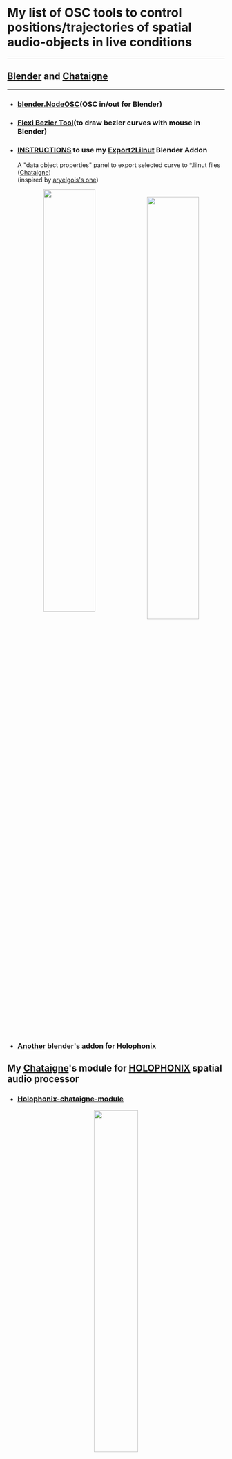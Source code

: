 # My list of OSC tools to control positions/trajectories of spatial audio-objects in live conditions

---

## [Blender](https://www.blender.org/) and [Chataigne](http://benjamin.kuperberg.fr/chataigne)

---

- ### [blender.NodeOSC](https://github.com/maybites/blender.NodeOSC)(OSC in/out for Blender)
- ### [Flexi Bezier Tool](https://github.com/shspage/blenderbezierutils)(to draw bezier curves with mouse in Blender)
- ### [INSTRUCTIONS](https://github.com/dewiweb/chataigne_spatiale/wiki/Blender-Tutorials) to use my [Export2Lilnut](../master/blender_files/blender_scripts/Export2Lilnut_addon.py) Blender Addon

  A "data object properties" panel to export selected curve to \*.lilnut files ([Chataigne](https://benjamin.kuperberg.fr/chataigne/fr)) \
   (inspired by [aryelgois's one](https://github.com/aryelgois/blender-curve-to-svg))
  <p align="center">
  <img style=" float:left; width:50%" src="https://user-images.githubusercontent.com/3625655/117938092-f36b4000-b306-11eb-8299-176251e8b213.png" width="45%">
  &nbsp;
  <img style=" float:left; width:50%" src="https://user-images.githubusercontent.com/3625655/117030296-c06dee80-acff-11eb-867e-792de90fc4b5.gif" width="45%">
  </p>

- ### [Another](../master/blender_files/blender_scripts/holophonix_utils_1.0.7.zip) blender's addon for Holophonix

## My [Chataigne](https://benjamin.kuperberg.fr/chataigne/fr)'s module for [HOLOPHONIX](http://holophonix.xyz/) spatial audio processor

- ### [Holophonix-chataigne-module](https://github.com/dewiweb/Holophonix-chataigne-module)

<p align="center">
<img src="https://user-images.githubusercontent.com/3625655/117127100-f52f8380-ad9b-11eb-8428-a68ca44ecd5d.gif" width="45%">
</p>

---

## [Open-Stage-Control](https://openstagecontrol.ammd.net/) to design touch-friendly OSC control UI

---

<p align="center">
<img style=" float:left; width:50%" src="https://user-images.githubusercontent.com/3625655/117117331-b8f62600-ad8f-11eb-8ab2-588eb42b116a.png" width="35%">
<img style=" float:left; width:50%" src="https://user-images.githubusercontent.com/3625655/117154476-2ae46480-adbc-11eb-9979-6f24310feb0b.png" width="35%">
</p>

---

## [3DCONNEXION SpaceMouse Compact](https://3dconnexion.com/fr/product/spacemouse-compact/) as an OSC controller

---

- ### [spacemouse-osc](https://github.com/dewiweb/spacemouse-osc)
